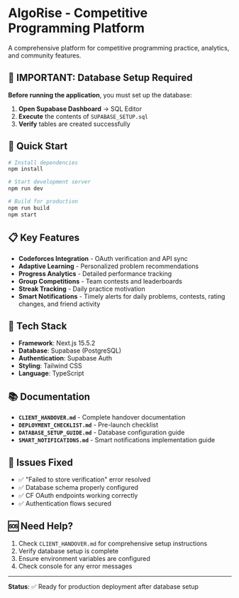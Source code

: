 # AlgoRise - Competitive Programming Platform

A comprehensive platform for competitive programming practice, analytics, and community features.

## 🚨 IMPORTANT: Database Setup Required

**Before running the application**, you must set up the database:

1. **Open Supabase Dashboard** → SQL Editor
2. **Execute** the contents of `SUPABASE_SETUP.sql`
3. **Verify** tables are created successfully

## 🚀 Quick Start

```bash
# Install dependencies
npm install

# Start development server
npm run dev

# Build for production
npm run build
npm start
```

## 📋 Key Features

- **Codeforces Integration** - OAuth verification and API sync
- **Adaptive Learning** - Personalized problem recommendations
- **Progress Analytics** - Detailed performance tracking
- **Group Competitions** - Team contests and leaderboards
- **Streak Tracking** - Daily practice motivation
- **Smart Notifications** - Timely alerts for daily problems, contests, rating changes, and friend activity

## 🔧 Tech Stack

- **Framework**: Next.js 15.5.2
- **Database**: Supabase (PostgreSQL)
- **Authentication**: Supabase Auth
- **Styling**: Tailwind CSS
- **Language**: TypeScript

## 📚 Documentation

- **`CLIENT_HANDOVER.md`** - Complete handover documentation
- **`DEPLOYMENT_CHECKLIST.md`** - Pre-launch checklist
- **`DATABASE_SETUP_GUIDE.md`** - Database configuration guide
- **`SMART_NOTIFICATIONS.md`** - Smart notifications implementation guide

## 🐛 Issues Fixed

- ✅ "Failed to store verification" error resolved
- ✅ Database schema properly configured
- ✅ CF OAuth endpoints working correctly
- ✅ Authentication flows secured

## 🆘 Need Help?

1. Check `CLIENT_HANDOVER.md` for comprehensive setup instructions
2. Verify database setup is complete
3. Ensure environment variables are configured
4. Check console for any error messages

---

**Status**: ✅ Ready for production deployment after database setup
